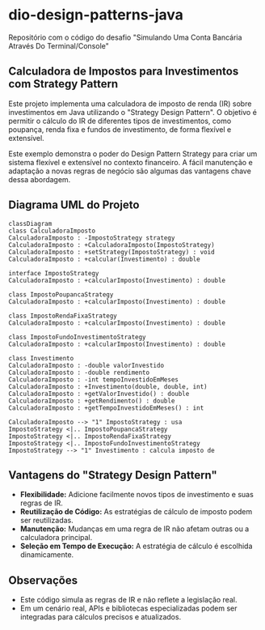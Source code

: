 # dio-design-patterns-java

Repositório com o código do desafio "Simulando Uma Conta Bancária Através Do Terminal/Console"

## Calculadora de Impostos para Investimentos com Strategy Pattern

Este projeto implementa uma calculadora de imposto de renda (IR) sobre investimentos em Java utilizando o "Strategy Design Pattern". O objetivo é permitir o cálculo do IR de diferentes tipos de investimentos, como poupança, renda fixa e fundos de investimento, de forma flexível e extensível.

Este exemplo demonstra o poder do Design Pattern Strategy para criar um sistema flexível e extensível no contexto financeiro. A fácil manutenção e adaptação a novas regras de negócio são algumas das vantagens chave dessa abordagem.

## Diagrama UML do Projeto
```marmeid
classDiagram
class CalculadoraImposto
CalculadoraImposto : -ImpostoStrategy strategy
CalculadoraImposto : +CalculadoraImposto(ImpostoStrategy)
CalculadoraImposto : +setStrategy(ImpostoStrategy) : void
CalculadoraImposto : +calcular(Investimento) : double

interface ImpostoStrategy
CalculadoraImposto : +calcularImposto(Investimento) : double

class ImpostoPoupancaStrategy
CalculadoraImposto : +calcularImposto(Investimento) : double

class ImpostoRendaFixaStrategy
CalculadoraImposto : +calcularImposto(Investimento) : double

class ImpostoFundoInvestimentoStrategy
CalculadoraImposto : +calcularImposto(Investimento) : double

class Investimento
CalculadoraImposto : -double valorInvestido
CalculadoraImposto : -double rendimento
CalculadoraImposto : -int tempoInvestidoEmMeses
CalculadoraImposto : +Investimento(double, double, int)
CalculadoraImposto : +getValorInvestido() : double
CalculadoraImposto : +getRendimento() : double
CalculadoraImposto : +getTempoInvestidoEmMeses() : int

CalculadoraImposto --> "1" ImpostoStrategy : usa
ImpostoStrategy <|.. ImpostoPoupancaStrategy
ImpostoStrategy <|.. ImpostoRendaFixaStrategy
ImpostoStrategy <|.. ImpostoFundoInvestimentoStrategy
ImpostoStrategy --> "1" Investimento : calcula imposto de
```

## Vantagens do "Strategy Design Pattern"

* **Flexibilidade:** Adicione facilmente novos tipos de investimento e suas regras de IR.
* **Reutilização de Código:** As estratégias de cálculo de imposto podem ser reutilizadas.
* **Manutenção:** Mudanças em uma regra de IR não afetam outras ou a calculadora principal.
* **Seleção em Tempo de Execução:** A estratégia de cálculo é escolhida dinamicamente.

## Observações

* Este código simula as regras de IR e não reflete a legislação real.
* Em um cenário real, APIs e bibliotecas especializadas podem ser integradas para cálculos precisos e atualizados.